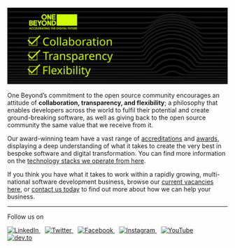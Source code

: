 ![One Beyond Logo](https://github.com/onebeyond/.github/blob/main/assets/banner.svg "Open source at One Beyond. Everyone is invited.")

One Beyond’s commitment to the open source community encourages an attitude of **collaboration, transparency, and flexibility**; a philosophy that enables developers across the world to fulfil their potential and create ground-breaking software, as well as giving back to the open source community the same value that we receive from it. 

Our award-winning team have a vast range of [accreditations](https://www.one-beyond.com/accreditations/) and [awards](https://www.one-beyond.com/awards/), displaying a deep understanding of what it takes to create the very best in bespoke software and digital transformation. You can find more information on the [technology stacks we operate from here](https://www.one-beyond.com/process/technology-stack/). 

If you think you have what it takes to work within a rapidly growing, multi-national software development business, browse our [current vacancies here](https://www.one-beyond.com/careers/), or [contact us today](https://www.one-beyond.com/contact-us/) to find out more about how we can help your business. 

----

Follow us on

<a style="padding-right:10px;" href="https://www.linkedin.com/company/onebeyond/">
<img alt="LinkedIn" src="https://img.shields.io/badge/LinkedIn-0077B5?style=for-the-badge&logo=linkedin&logoColor=white" />
</a>

<a style="padding-right:10px;" href="http://twitter.com/onebeyond_">
<img alt="Twitter" src="https://img.shields.io/badge/Twitter-1DA1F2?style=for-the-badge&logo=twitter&logoColor=white" />
</a>

<a style="padding-right:10px;" href="http://facebook.com/onebeyondsoftware">
<img alt="Facebook" src="https://img.shields.io/badge/Facebook-1877F2?style=for-the-badge&logo=facebook&logoColor=white" />
</a>


<a style="padding-right:10px;" href="http://instagram.com/onebeyond_">
<img alt="Instagram" src="https://img.shields.io/badge/Instagram-E4405F?style=for-the-badge&logo=instagram&logoColor=white" />
</a>

<a style="padding-right:10px;" href="https://www.youtube.com/channel/UCy3ereHF9Ut7uop9JttNWvQ">
<img alt="YouTube" src="https://img.shields.io/badge/YouTube-FF0000?style=for-the-badge&logo=youtube&logoColor=white" />
</a>

<a style="padding-right:10px;" href="https://dev.to/one-beyond">
<img alt="dev.to" src="https://img.shields.io/badge/dev.to-0A0A0A?style=for-the-badge&logo=devdotto&logoColor=white" />
</a>
